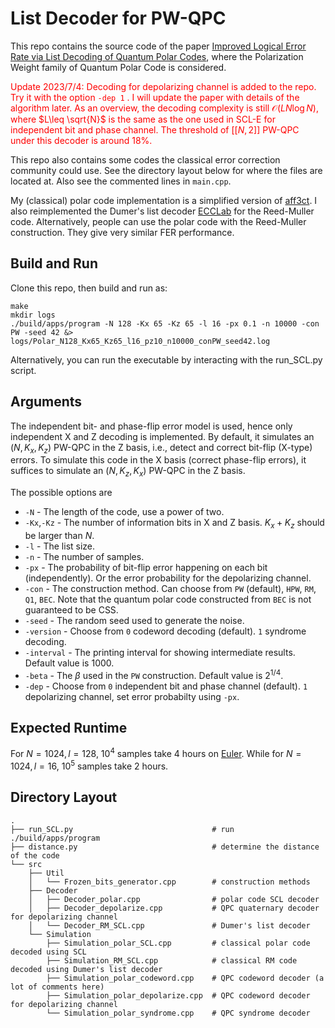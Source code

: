 # List Decoder for PW-QPC 

This repo contains the source code of the paper [Improved Logical Error Rate via List Decoding of Quantum Polar Codes](https://arxiv.org/pdf/2304.04743.pdf), where the Polarization Weight family of Quantum Polar Code is considered. 

<span style="color:red">Update 2023/7/4: Decoding for depolarizing channel is added to the repo. Try it with the option `-dep 1` . I will update the paper with details of the algorithm later. As an overview, the decoding complexity is still $\mathcal{O}(LN\log N)$, where $L\leq \sqrt{N}$ is the same as the one used in SCL-E for independent bit and phase channel. The threshold of $[[N,2]]$ PW-QPC under this decoder is around $18\%$.</span>

This repo also contains some codes the classical error correction community could use. See the directory layout below for where the files are located at. Also see the commented lines in `main.cpp`.

My (classical) polar code implementation is a simplified version of [aff3ct](https://github.com/aff3ct/aff3ct). I also reimplemented the Dumer's list decoder [ECCLab](https://github.com/kshabunov/ecclab) for the Reed-Muller code. Alternatively, people can use the polar code with the Reed-Muller construction. They give very similar FER performance.

## Build and Run

Clone this repo, then build and run as:
```
make
mkdir logs
./build/apps/program -N 128 -Kx 65 -Kz 65 -l 16 -px 0.1 -n 10000 -con PW -seed 42 &> logs/Polar_N128_Kx65_Kz65_l16_pz10_n10000_conPW_seed42.log
```
Alternatively, you can run the executable by interacting with the run_SCL.py script. 

## Arguments
The independent bit- and phase-flip error model is used, hence only independent X and Z decoding is implemented. 
By default, it simulates an ($N,K_x,K_z$) PW-QPC in the Z basis, i.e., detect and correct bit-flip (X-type) errors. To simulate this code in the X basis (correct phase-flip errors), it suffices to simulate an ($N,K_z,K_x$) PW-QPC in the Z basis.

The possible options are
* `-N` - The length of the code, use a power of two.
* `-Kx`,`-Kz` - The number of information bits in X and Z basis. $K_x+K_z$ should be larger than $N$.
* `-l` - The list size. 
* `-n` - The number of samples. 
* `-px` - The probability of bit-flip error happening on each bit (independently). Or the error probability for the depolarizing channel.
* `-con` - The construction method. Can choose from `PW` (default), `HPW`, `RM`, `Q1`, `BEC`. Note that the quantum polar code constructed from `BEC` is not guaranteed to be CSS.
* `-seed` - The random seed used to generate the noise.
* `-version` - Choose from `0` codeword decoding (default). `1` syndrome decoding.
* `-interval` - The printing interval for showing intermediate results. Default value is $1000$.
* `-beta` - The $\beta$ used in the `PW` construction. Default value is $2^{1/4}$.
* `-dep` - Choose from `0` independent bit and phase channel (default). `1` depolarizing channel, set error probabilty using `-px`.

## Expected Runtime
For $N=1024,l=128$, $10^4$ samples take 4 hours on [Euler](https://scicomp.ethz.ch/wiki/FAQ). While for $N=1024,l=16$, $10^5$ samples take 2 hours.

## Directory Layout
    .
    ├── run_SCL.py                               # run ./build/apps/program 
    ├── distance.py                              # determine the distance of the code
    └── src                   
        ├── Util
        │   └── Frozen_bits_generator.cpp        # construction methods
        ├── Decoder
        │   ├── Decoder_polar.cpp                # polar code SCL decoder
        │   ├── Decoder_depolarize.cpp           # QPC quaternary decoder for depolarizing channel
        │   └── Decoder_RM_SCL.cpp               # Dumer's list decoder
        └── Simulation         
            ├── Simulation_polar_SCL.cpp         # classical polar code decoded using SCL
            ├── Simulation_RM_SCL.cpp            # classical RM code decoded using Dumer's list decoder
            ├── Simulation_polar_codeword.cpp    # QPC codeword decoder (a lot of comments here)
            ├── Simulation_polar_depolarize.cpp  # QPC codeword decoder for depolarizing channel 
            └── Simulation_polar_syndrome.cpp    # QPC syndrome decoder

